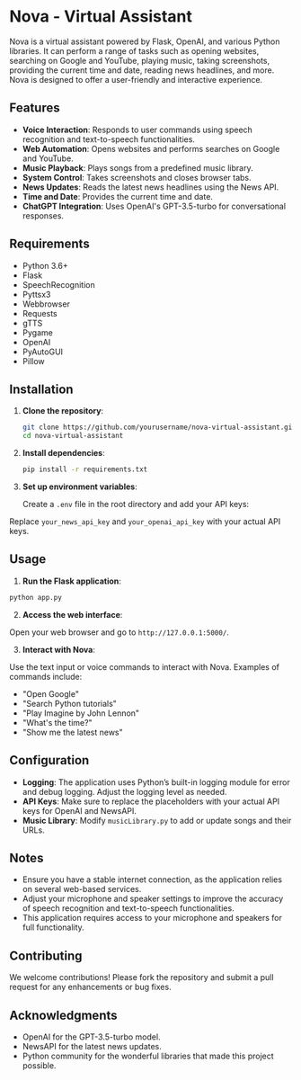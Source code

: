 # Nova - Virtual Assistant

Nova is a virtual assistant powered by Flask, OpenAI, and various Python libraries. It can perform a range of tasks such as opening websites, searching on Google and YouTube, playing music, taking screenshots, providing the current time and date, reading news headlines, and more. Nova is designed to offer a user-friendly and interactive experience.

## Features

- **Voice Interaction**: Responds to user commands using speech recognition and text-to-speech functionalities.
- **Web Automation**: Opens websites and performs searches on Google and YouTube.
- **Music Playback**: Plays songs from a predefined music library.
- **System Control**: Takes screenshots and closes browser tabs.
- **News Updates**: Reads the latest news headlines using the News API.
- **Time and Date**: Provides the current time and date.
- **ChatGPT Integration**: Uses OpenAI's GPT-3.5-turbo for conversational responses.

## Requirements

- Python 3.6+
- Flask
- SpeechRecognition
- Pyttsx3
- Webbrowser
- Requests
- gTTS
- Pygame
- OpenAI
- PyAutoGUI
- Pillow

## Installation

1. **Clone the repository**:
    ```bash
    git clone https://github.com/yourusername/nova-virtual-assistant.git
    cd nova-virtual-assistant
    ```

2. **Install dependencies**:
    ```bash
    pip install -r requirements.txt
    ```

3. **Set up environment variables**:

   Create a `.env` file in the root directory and add your API keys:


Replace `your_news_api_key` and `your_openai_api_key` with your actual API keys.

## Usage

1. **Run the Flask application**:
 ```bash
 python app.py
 ```

2. **Access the web interface**:

Open your web browser and go to `http://127.0.0.1:5000/`.

3. **Interact with Nova**:

Use the text input or voice commands to interact with Nova. Examples of commands include:

- "Open Google"
- "Search Python tutorials"
- "Play Imagine by John Lennon"
- "What's the time?"
- "Show me the latest news"

## Configuration

- **Logging**: The application uses Python’s built-in logging module for error and debug logging. Adjust the logging level as needed.
- **API Keys**: Make sure to replace the placeholders with your actual API keys for OpenAI and NewsAPI.
- **Music Library**: Modify `musicLibrary.py` to add or update songs and their URLs.

## Notes

- Ensure you have a stable internet connection, as the application relies on several web-based services.
- Adjust your microphone and speaker settings to improve the accuracy of speech recognition and text-to-speech functionalities.
- This application requires access to your microphone and speakers for full functionality.

## Contributing

We welcome contributions! Please fork the repository and submit a pull request for any enhancements or bug fixes.


## Acknowledgments

- OpenAI for the GPT-3.5-turbo model.
- NewsAPI for the latest news updates.
- Python community for the wonderful libraries that made this project possible.
